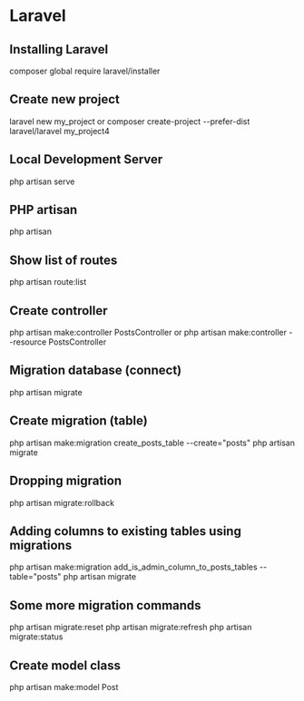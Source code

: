 # Laravel

## Installing Laravel
composer global require laravel/installer

## Create new project 
laravel new my_project
or
composer create-project --prefer-dist laravel/laravel my_project4

## Local Development Server
php artisan serve

## PHP artisan
php artisan

## Show list of routes
php artisan route:list

## Create controller
php artisan make:controller PostsController
or
php artisan make:controller --resource PostsController

## Migration database (connect)
php artisan migrate

## Create migration (table)
php artisan make:migration create_posts_table --create="posts"
php artisan migrate

## Dropping migration
php artisan migrate:rollback

## Adding columns to existing tables using migrations
php artisan make:migration add_is_admin_column_to_posts_tables --table="posts"
php artisan migrate

## Some more migration commands
php artisan migrate:reset
php artisan migrate:refresh
php artisan migrate:status

## Create model class
php artisan make:model Post
